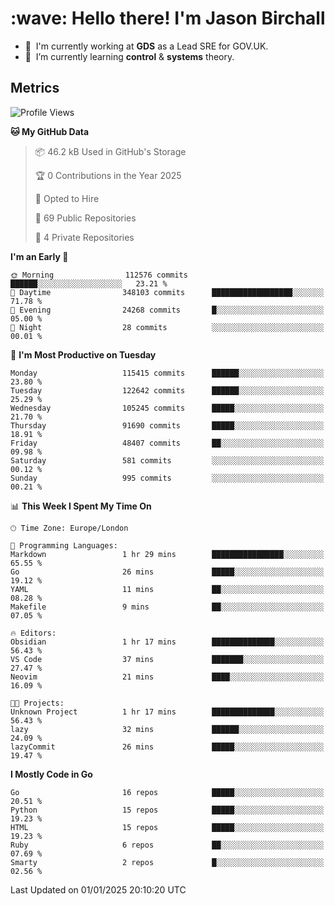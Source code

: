 <h1 align="left" id="jason-title">:wave: Hello there! I'm Jason Birchall</h1>

- :office: &nbsp;I'm currently working at **GDS** as a Lead SRE for GOV.UK.
- :seedling: &nbsp;I’m currently learning **control** & **systems** theory.

<h2>Metrics</h2>

<!--START_SECTION:waka-->
![Profile Views](http://img.shields.io/badge/Profile%20Views-0-blue)

**🐱 My GitHub Data** 

> 📦 46.2 kB Used in GitHub's Storage 
 > 
> 🏆 0 Contributions in the Year 2025
 > 
> 💼 Opted to Hire
 > 
> 📜 69 Public Repositories 
 > 
> 🔑 4 Private Repositories 
 > 
**I'm an Early 🐤** 

```text
🌞 Morning                112576 commits      ██████░░░░░░░░░░░░░░░░░░░   23.21 % 
🌆 Daytime                348103 commits      ██████████████████░░░░░░░   71.78 % 
🌃 Evening                24268 commits       █░░░░░░░░░░░░░░░░░░░░░░░░   05.00 % 
🌙 Night                  28 commits          ░░░░░░░░░░░░░░░░░░░░░░░░░   00.01 % 
```
📅 **I'm Most Productive on Tuesday** 

```text
Monday                   115415 commits      ██████░░░░░░░░░░░░░░░░░░░   23.80 % 
Tuesday                  122642 commits      ██████░░░░░░░░░░░░░░░░░░░   25.29 % 
Wednesday                105245 commits      █████░░░░░░░░░░░░░░░░░░░░   21.70 % 
Thursday                 91690 commits       █████░░░░░░░░░░░░░░░░░░░░   18.91 % 
Friday                   48407 commits       ██░░░░░░░░░░░░░░░░░░░░░░░   09.98 % 
Saturday                 581 commits         ░░░░░░░░░░░░░░░░░░░░░░░░░   00.12 % 
Sunday                   995 commits         ░░░░░░░░░░░░░░░░░░░░░░░░░   00.21 % 
```


📊 **This Week I Spent My Time On** 

```text
🕑︎ Time Zone: Europe/London

💬 Programming Languages: 
Markdown                 1 hr 29 mins        ████████████████░░░░░░░░░   65.55 % 
Go                       26 mins             █████░░░░░░░░░░░░░░░░░░░░   19.12 % 
YAML                     11 mins             ██░░░░░░░░░░░░░░░░░░░░░░░   08.28 % 
Makefile                 9 mins              ██░░░░░░░░░░░░░░░░░░░░░░░   07.05 % 

🔥 Editors: 
Obsidian                 1 hr 17 mins        ██████████████░░░░░░░░░░░   56.43 % 
VS Code                  37 mins             ███████░░░░░░░░░░░░░░░░░░   27.47 % 
Neovim                   21 mins             ████░░░░░░░░░░░░░░░░░░░░░   16.09 % 

🐱‍💻 Projects: 
Unknown Project          1 hr 17 mins        ██████████████░░░░░░░░░░░   56.43 % 
lazy                     32 mins             ██████░░░░░░░░░░░░░░░░░░░   24.09 % 
lazyCommit               26 mins             █████░░░░░░░░░░░░░░░░░░░░   19.47 % 
```

**I Mostly Code in Go** 

```text
Go                       16 repos            █████░░░░░░░░░░░░░░░░░░░░   20.51 % 
Python                   15 repos            █████░░░░░░░░░░░░░░░░░░░░   19.23 % 
HTML                     15 repos            █████░░░░░░░░░░░░░░░░░░░░   19.23 % 
Ruby                     6 repos             ██░░░░░░░░░░░░░░░░░░░░░░░   07.69 % 
Smarty                   2 repos             █░░░░░░░░░░░░░░░░░░░░░░░░   02.56 % 
```




 Last Updated on 01/01/2025 20:10:20 UTC
<!--END_SECTION:waka-->

<!-- links -->

[issues page]: https://github.com/jasonBirchall/jasonBirchall/issues "jasonBirchall/issues"
